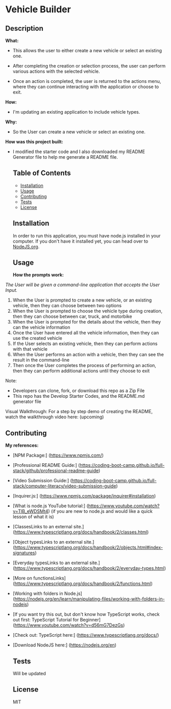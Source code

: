   # Vehicle Builder
  
  ## Description
  **What:**
- This allows the user to either create a new vehicle or select an existing one.

- After completing the creation or selection process, the user can perform various actions with the selected vehicle.

-  Once an action is completed, the user is returned to the actions menu, where they can continue interacting with the application or choose to exit.

**How:**
- I'm updating an existing application to include vehicle types.

**Why:**
- So the User can create a new vehicle or select an existing one.

**How was this project built:**
- I modified the starter code and I also downloaded my README Generator file to help me generate a README file.

  
  ## Table of Contents
  - [Installation](#installation)
  - [Usage](#usage)
  - [Contributing](#contributing)
  - [Tests](#tests)
  - [License](#license)
  
  ## Installation
  In order to run this application, you must have node.js installed in your computer. If you don't have it installed yet, you can head over to [NodeJS.org](https://nodejs.org/en).

  


  
  ## Usage
  **How the prompts work:**

_The User will be given a command-line application that accepts the User Input._

1. When the User is prompted to create a new vehicle, or an existing vehicle, then they can choose between two options
2. When the User is prompted to choose the vehicle type during creation, then they can choose between car, truck, and motorbike
3. When the User is prompted for the details about the vehicle, then they can the vehicle information
4. Once the User have entered all the vehicle information, then they can use the created vehicle
5. If the User selects an existing vehicle, then they can perform actions with that vehicle
6. When the User performs an action with a vehicle, then they can see the result in the command-line
7. Then once the User completes the process of performing an action, then they can perform additional actions until they choose to exit

Note:
- Developers can clone, fork, or download this repo as a Zip File
- This repo has the Develop Starter Codes, and the README.md generator file

Visual Walkthrough: For a step by step demo of creating the README, watch the walkthrough video here: (upcoming)

  
  ## Contributing
  **My references:**

- [NPM Package:] (https://www.npmjs.com/)

- [Professional README Guide:] (https://coding-boot-camp.github.io/full-stack/github/professional-readme-guide)

- [Video Submission Guide:] (https://coding-boot-camp.github.io/full-stack/computer-literacy/video-submission-guide)

- [Inquirer.js:] (https://www.npmjs.com/package/inquirer#installation)

- [What is node.js YouTube tutorial:] (https://www.youtube.com/watch?v=TlB_eWDSMt4) (if you are new to node.js and would like a quick lesson of what it is)

- [ClassesLinks to an external site.] (https://www.typescriptlang.org/docs/handbook/2/classes.html)

- [Object typesLinks to an external site.] (https://www.typescriptlang.org/docs/handbook/2/objects.html#index-signatures)

- [Everyday typesLinks to an external site.] (https://www.typescriptlang.org/docs/handbook/2/everyday-types.html)

- [More on functionsLinks] (https://www.typescriptlang.org/docs/handbook/2/functions.html)

- [Working with folders in Node.js] (https://nodejs.org/en/learn/manipulating-files/working-with-folders-in-nodejs)

- [If you want try this out, but don't know how TypeScript works, check out first: TypeScript Tutorial for Beginner] (https://www.youtube.com/watch?v=d56mG7DezGs)

- [Check out: TypeScript here:] (https://www.typescriptlang.org/docs/)

- [Download NodeJS here:] (https://nodejs.org/en)
  
  ## Tests
  Will be updated

  
  ## License
  MIT
      
